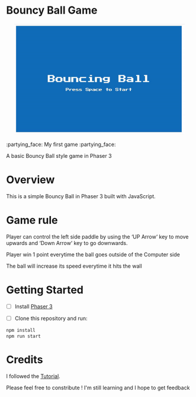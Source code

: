 # Bouncy Ball Game
<p align="center">
  <img width="460" height="300" src="https://github.com/plnh/Retro-Bouncy-Game/blob/main/screenshot.gif">
</p>
:partying_face: My first game :partying_face:

A basic Bouncy Ball style game in Phaser 3

# Overview
This is a simple Bouncy Ball in Phaser 3 built with JavaScript.

# Game rule
Player can control the left side paddle by using the ‘UP Arrow‘ key to move upwards and ‘Down Arrow‘ key to go downwards.

Player win 1 point everytime the ball goes outside of the Computer side

The ball will increase its speed everytime it hits the wall

# Getting Started
- [ ] Install [Phaser 3](https://github.com/photonstorm/phaser) 

- [ ] Clone this repository and run:

```
npm install
npm run start 
```


# Credits
I followed the [Tutorial](https://www.youtube.com/playlist?list=PLumYWZ2t7CRvdJJ206QarbisxYPAyYwj0). 

Please feel free to constribute ! I'm still learning and I hope to get feedback 
